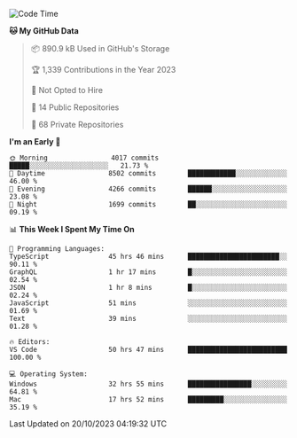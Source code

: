 <!--START_SECTION:waka-->
![Code Time](http://img.shields.io/badge/Code%20Time-4%2C780%20hrs%2048%20mins-blue)

**🐱 My GitHub Data** 

> 📦 890.9 kB Used in GitHub's Storage 
 > 
> 🏆 1,339 Contributions in the Year 2023
 > 
> 🚫 Not Opted to Hire
 > 
> 📜 14 Public Repositories 
 > 
> 🔑 68 Private Repositories 
 > 
**I'm an Early 🐤** 

```text
🌞 Morning                4017 commits        █████░░░░░░░░░░░░░░░░░░░░   21.73 % 
🌆 Daytime                8502 commits        ████████████░░░░░░░░░░░░░   46.00 % 
🌃 Evening                4266 commits        ██████░░░░░░░░░░░░░░░░░░░   23.08 % 
🌙 Night                  1699 commits        ██░░░░░░░░░░░░░░░░░░░░░░░   09.19 % 
```


📊 **This Week I Spent My Time On** 

```text
💬 Programming Languages: 
TypeScript               45 hrs 46 mins      ███████████████████████░░   90.11 % 
GraphQL                  1 hr 17 mins        █░░░░░░░░░░░░░░░░░░░░░░░░   02.54 % 
JSON                     1 hr 8 mins         █░░░░░░░░░░░░░░░░░░░░░░░░   02.24 % 
JavaScript               51 mins             ░░░░░░░░░░░░░░░░░░░░░░░░░   01.69 % 
Text                     39 mins             ░░░░░░░░░░░░░░░░░░░░░░░░░   01.28 % 

🔥 Editors: 
VS Code                  50 hrs 47 mins      █████████████████████████   100.00 % 

💻 Operating System: 
Windows                  32 hrs 55 mins      ████████████████░░░░░░░░░   64.81 % 
Mac                      17 hrs 52 mins      █████████░░░░░░░░░░░░░░░░   35.19 % 
```


 Last Updated on 20/10/2023 04:19:32 UTC
<!--END_SECTION:waka-->

